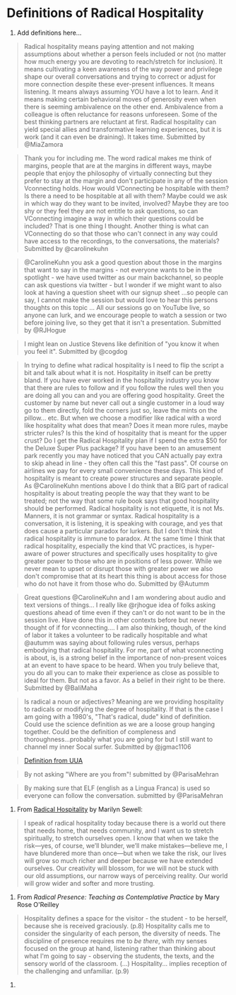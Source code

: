 # Definitions of Radical Hospitality

1. Add definitions here...
> Radical hospitality means paying attention and not making assumptions about whether a person feels included or not (no matter how much energy you are devoting to reach/stretch for inclusion). It means cultivating a keen awareness of the way power and privilege shape our overall conversations and trying to correct or adjust for more connection despite these ever-present influences. It means listening. It means always assuming YOU have a lot to learn. And it means making certain behavioral moves of generosity even when there is seeming ambivalence on the other end. Ambivalence from a colleague is often reluctance for reasons unforeseen. Some of the best thinking partners are reluctant at first. Radical hospitality can yield special allies and transformative learning experiences, but it is work (and it can even be draining). It takes time. Submitted by @MiaZamora

> Thank you for including me. The word radical makes me think of margins, people that are at the margins in different ways, maybe people that enjoy the philosophy of virtually connecting but they prefer to stay at the margin and don't participate in any of the session Vconnecting holds. How would VConnecting be hospitable with them? Is there a need to be hospitable at all with them? Maybe could we ask in which way do they want to be invited, involved? Maybe they are too shy or they feel they are not entitle to ask questions, so can VConnecting imagine a way in which their questions could be included? That is one thing I thought. Another thing is what can VConnecting do so that those who can't connect in any way could have access to the recordings, to the conversations, the materials? Submitted by @carolinekuhn

> @CarolineKuhn you ask a good question about those in the margins that want to say in the margins - not everyone wants to be in the spotlight - we have used twitter as our main backchannel, so people can ask questions via twitter - but I wonder if we might want to also look at having a question sheet with our signup sheet ...so people can say, I cannot make the session but would love to hear this persons thoughts on this topic ... All our sessions go on YouTube live, so anyone can lurk, and we encourage people to watch a session or two before joining live, so they get that it isn't a presentation. Submitted by @RJHogue

> I might lean on Justice Stevens like definition of "you know it when you feel it". Submitted by @cogdog

> In trying to define what radical hospitality is I need to flip the script a bit and talk about what it is not. Hospitality in itself can be pretty bland. If you have ever worked in the hospitality industry you know that there are rules to follow and if you follow the rules well then you are doing all you can and you are offering good hospitality. Greet the customer by name but never call out a single customer in a loud way go to them directly, fold the corners just so, leave the mints on the pillow... etc. But when we choose a modifier like radical with a word like hospitality what does that mean? Does it mean more rules, maybe stricter rules? Is this the kind of hospitality that is meant for the upper crust? Do I get the Radical Hospitality plan if I spend the extra $50 for the Deluxe Super Plus package? If you have been to an amusement park recently you may have noticed that you CAN actually pay extra to skip ahead in line - they often call this the "fast pass". Of course on airlines we pay for every small convenience these days. This kind of hospitality is meant to create power structures and separate people. As @CarolineKuhn mentions above I do think that a BIG part of radical hospitality is about treating people the way that they want to be treated; not the way that some rule book says that good hospitality should be performed. Radical hospitality is not etiquette, it is not Ms. Manners, it is not grammar or syntax. Radical hospitality is a conversation, it is listening, it is speaking with courage, and yes that does cause a particular paradox for lurkers. But I don't think that radical hospitality is immune to paradox. At the same time I think that radical hospitality, especially the kind that VC practices, is hyper-aware of power structures and specifically uses hospitality to give greater power to those who are in positions of less power. While we never mean to upset or disrupt those with greater power we also don't compromise that at its heart this thing is about access for those who do not have it from those who do. Submitted by @Autumm

> Great questions @CarolineKuhn and I am wondering about audio and text versions of things...
I really like @rjhogue idea of folks asking questions ahead of time even if they can't or do not want to be in the session live. Have done this in other contexts before but never thought of if for vconnecting.... I am also thinking, though, of the kind of labor it takes a volunteer to be radically hospitable and what @autumm was saying about following rules versus, perhaps embodying that radical hospitality. For me, part of what vconnecting is about, is, is a strong belief in the importance of non-present voices at an event to have space to be heard. When you truly believe that, you do all you can to make their experience as close as possible to ideal for them. But not as a favor. As a belief in their right to be there. Submitted by @BaliMaha

> Is radical a noun or adjectives? Meaning are we providing hospitality to radicals or modifying the degree of hospitality. If that is the case I am going with a 1980's, "That's radical, dude" kind of definition. Could use the science definition as we are a loose group hanging together. Could be the definition of compleness and thoroughness...probably what you are going for but I still want to channel my inner Socal surfer. Submitted by @jgmac1106

> [Definition from UUA](https://www.uua.org/worship/words/sermon/radical-hospitality)

> By not asking "Where are you from"! submitted by @ParisaMehran

> By making sure that ELF (english as a Lingua Franca) is used so everyone can follow the conversation. submitted by @ParisaMehran
1. From [Radical Hospitality](https://www.uua.org/worship/words/sermon/radical-hospitality) by Marilyn Sewell: 

>I speak of radical hospitality today because there is a world out there that needs home, that needs community, and I want us to stretch spiritually, to stretch ourselves open. I know that when we take the risk—yes, of course, we’ll blunder, we’ll make mistakes—believe me, I have blundered more than once—but when we take the risk, our lives will grow so much richer and deeper because we have extended ourselves. Our creativity will blossom, for we will not be stuck with our old assumptions, our narrow ways of perceiving reality. Our world will grow wider and softer and more trusting.
    
1. From *Radical Presence: Teaching as Contemplative Practice* by Mary Rose O'Reilley

>Hospitality defines a space for the visitor - the student - to be herself, because she is received graciously. (p.8)
>Hospitality calls me to consider the singularity of each person, the diversity of needs. The discipline of presence requires me to *be there*, with my senses focused on the group at hand, listening rather than thinking about what I'm going to say - observing the students, the texts, and the sensory world of the classroom. (...) Hospitality... implies reception of the challenging and unfamiliar. (p.9)

1.

